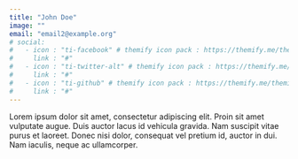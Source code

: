 ```yaml
---
title: "John Doe"
image: ""
email: "email2@example.org"
# social:
#   - icon : "ti-facebook" # themify icon pack : https://themify.me/themify-icons
#     link : "#"
#   - icon : "ti-twitter-alt" # themify icon pack : https://themify.me/themify-icons
#     link : "#"
#   - icon : "ti-github" # themify icon pack : https://themify.me/themify-icons
#     link : "#"
---
```


Lorem ipsum dolor sit amet, consectetur adipiscing elit. Proin sit amet vulputate augue. Duis auctor lacus id vehicula gravida. Nam suscipit vitae purus et laoreet.
Donec nisi dolor, consequat vel pretium id, auctor in dui. Nam iaculis, neque ac ullamcorper.